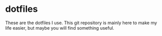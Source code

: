 # dotfiles
These are the dotfiles I use. This git repository is mainly here to make my life easier, but maybe you will find something useful.
